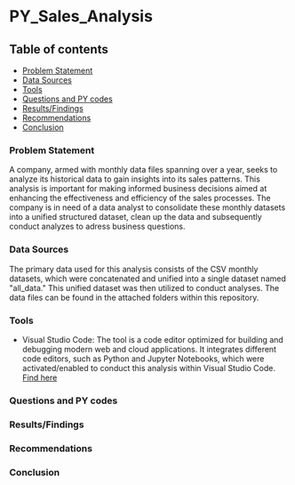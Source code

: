 # PY_Sales_Analysis

## Table of contents

- [Problem Statement](#problem-satement)
- [Data Sources](#data-sources)
- [Tools](#tools)
- [Questions and PY codes](#questions-and-py-codes)
- [Results/Findings](resultsfindings)
- [Recommendations](#recommendations)
- [Conclusion](#conclusion)


### Problem Statement
A company, armed with monthly data files spanning over a year, seeks to analyze its historical data to gain insights into its sales patterns. This analysis is important for making informed business decisions aimed at enhancing the effectiveness and efficiency of the sales processes. 
The company is in need of a data analyst to consolidate these monthly datasets into a unified structured dataset, clean up the data and subsequently conduct analyzes to adress business questions. 

### Data Sources 
The primary data used for this analysis consists of the CSV monthly datasets, which were concatenated and unified into a single dataset named "all_data." This unified dataset was then utilized to conduct analyses. The data files can be found in the attached folders within this repository. 

### Tools

- Visual Studio Code: The tool is a code editor optimized for building and debugging modern web and cloud applications. It integrates different code editors, such as Python and Jupyter Notebooks, which were activated/enabled to conduct this analysis within Visual Studio Code.  [Find here](https://code.visualstudio.com/)
  
### Questions and PY codes
### Results/Findings
### Recommendations
### Conclusion 
